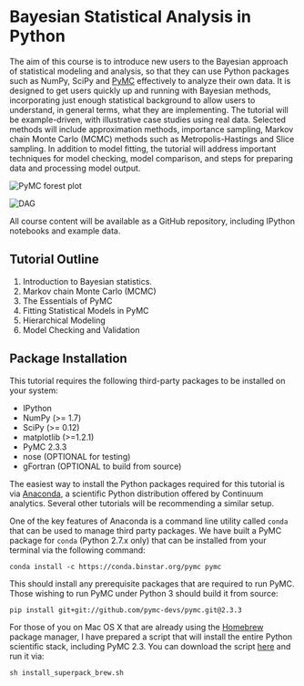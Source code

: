 # Bayesian Statistical Analysis in Python

The aim of this course is to introduce new users to the Bayesian approach of statistical modeling and analysis, so that they can use Python packages such as NumPy, SciPy and [PyMC](https://github.com/pymc-devs/pymc) effectively to analyze their own data. It is designed to get users quickly up and running with Bayesian methods, incorporating just enough statistical background to allow users to understand, in general terms, what they are implementing. The tutorial will be example-driven, with illustrative case studies using real data. Selected methods will include approximation methods, importance sampling, Markov chain Monte Carlo (MCMC) methods such as Metropolis-Hastings and Slice sampling. In addition to model fitting, the tutorial will address important techniques for model checking, model comparison, and steps for preparing data and processing model output. 

![PyMC forest plot](http://d.pr/i/pqWT+)

![DAG](http://d.pr/i/AHZV+)

All course content will be available as a GitHub repository, including IPython notebooks and example data.

## Tutorial Outline

1.  Introduction to Bayesian statistics.
2.  Markov chain Monte Carlo (MCMC)
3.  The Essentials of PyMC
4.  Fitting Statistical Models in PyMC
5.  Hierarchical Modeling
6.  Model Checking and Validation

## Package Installation

This tutorial requires the following third-party packages to be installed on your system:

- IPython
- NumPy (>= 1.7)
- SciPy (>= 0.12)
- matplotlib (>=1.2.1)
- PyMC 2.3.3
- nose (OPTIONAL for testing)
- gFortran (OPTIONAL to build from source)

The easiest way to install the Python packages required for this tutorial is via [Anaconda](https://store.continuum.io/cshop/anaconda/), a scientific Python distribution offered by Continuum analytics. Several other tutorials will be recommending a similar setup. 

One of the key features of Anaconda is a command line utility called `conda` that can be used to manage third party packages. We have built a PyMC package for `conda` (Python 2.7.x only) that can be installed from your terminal via the following command:

    conda install -c https://conda.binstar.org/pymc pymc

This should install any prerequisite packages that are required to run PyMC. Those wishing to run PyMC under Python 3 should build it from source:

    pip install git+git://github.com/pymc-devs/pymc.git@2.3.3

For those of you on Mac OS X that are already using the [Homebrew](http://brew.sh) package manager, I have prepared a script that will install the entire Python scientific stack, including PyMC 2.3. You can download the script [here](https://gist.github.com/fonnesbeck/7de008b05e670d919b71) and run it via:

    sh install_superpack_brew.sh

